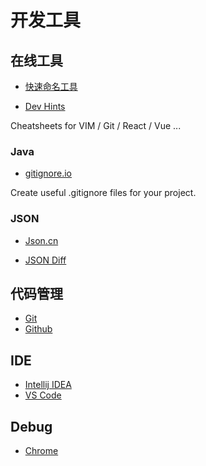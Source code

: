 # 开发工具

## 在线工具

* [快速命名工具](http://p8z.fun/)  

* [Dev Hints](https://devhints.io/)  

Cheatsheets for VIM / Git / React / Vue ...  

### Java

* [gitignore.io](http://www.gitignore.io/)  

Create useful .gitignore files for your project.  

### JSON

* [Json.cn](https://www.json.cn/)  

* [JSON Diff](http://tlrobinson.net/projects/javascript-fun/jsondiff/)

## 代码管理

* [Git](git/)  
* [Github](github/)  

## IDE

* [Intellij IDEA](idea/)  
* [VS Code](vscode/)

## Debug
 
* [Chrome](chrome/)  